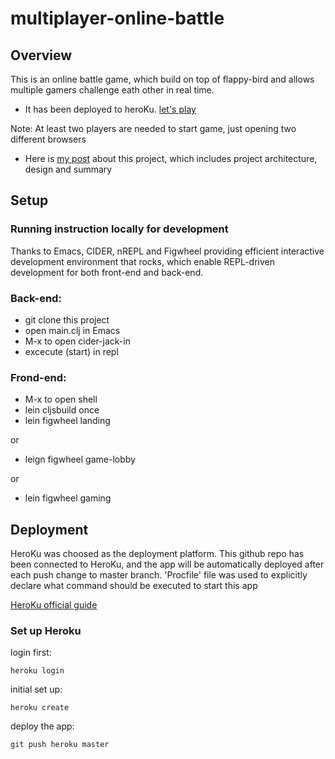 # multiplayer-online-battle

## Overview

This is an online battle game, which build on top of flappy-bird and allows multiple gamers challenge eath other in real time.

* It has been deployed to heroKu. [let's play](https://thawing-reef-68533.herokuapp.com/) 

Note: At least two players are needed to start game, just opening two different browsers

* Here is [my post](https://jiangxiaoyong.github.io/portfolio/multiplayerOnlineBattle/) about this project, which includes project architecture, design and summary

## Setup

### Running instruction locally for development

Thanks to Emacs, CIDER, nREPL and Figwheel providing efficient interactive development environment that rocks, which enable REPL-driven development for both front-end and back-end.

### Back-end: 

* git clone this project 
* open main.clj in Emacs
* M-x to open cider-jack-in
* excecute (start) in repl


### Frond-end:

* M-x to open shell
* lein cljsbuild once
* lein figwheel landing

or

* leign figwheel game-lobby

or

* lein figwheel gaming


## Deployment

HeroKu was choosed as the deployment platform.
This github repo has been connected to HeroKu, and the app will be automatically deployed after each push change to master branch. 
'Procfile' file was used to explicitly declare what command should be executed to start this app

[HeroKu official guide](https://devcenter.heroku.com/articles/getting-started-with-clojure#introduction)

### Set up Heroku

login first:

    heroku login

initial set up:

    heroku create

deploy the app:

    git push heroku master

